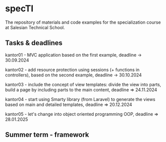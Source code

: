 # specTI

The repository of materials and code examples for the specialization course at Salesian Technical School.

## Tasks & deadlines <BR/>
kantor01 - MVC application based on the first example, deadline -> 30.09.2024 <BR/>

kantor02 - add resource protection using sessions (+ functions in controllers), based on the second example, deadline -> 30.10.2024 <BR/>

kantor03 - include the concept of view templates: divide the view into parts, build a page by including parts to the main content,  deadline => 24.11.2024 <BR/>

kantor04 - start using Smarty library (from Laravel) to generate the views based on main and detailed templates, deadline => 20.12.2024 <BR/>

kantor05 - let's change into object oriented programming OOP, deadline => 28.01.2025 <BR/>

## Summer term - framework <BR/>
